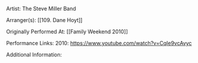Artist: The Steve Miller Band

  

Arranger(s): [[109. Dane Hoyt]]

  

Originally Performed At: [[Family Weekend 2010]]

  

Performance Links:
2010: https://www.youtube.com/watch?v=CqIe9vcAvyc

  

Additional Information: